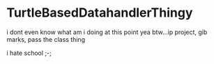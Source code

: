 # TurtleBasedDatahandlerThingy
i dont even know what am i doing at this point
yea btw...ip project, gib marks, pass the class thing

i hate school ;-;
